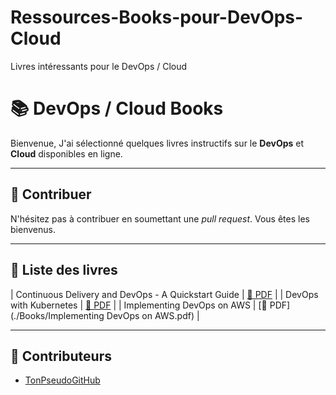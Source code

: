 # Ressources-Books-pour-DevOps-Cloud
Livres intéressants pour le DevOps / Cloud



# 📚 DevOps / Cloud Books
Bienvenue, J'ai sélectionné quelques livres instructifs sur le **DevOps** et **Cloud** disponibles en ligne.

---

## 🔄 Contribuer
N'hésitez pas à contribuer en soumettant une *pull request*. Vous êtes les bienvenus.


---

## 📖 Liste des livres

| Continuous Delivery and DevOps - A Quickstart Guide | [📄 PDF](./Books/Continuous%20Delivery%20and%20DevOps%20-%20A%20Quickstart%20Guide.pdf) |
| DevOps with Kubernetes | [📄 PDF](./Books/DevOps-with-Kubernetes.pdf) |
| Implementing DevOps on AWS | [📄 PDF](./Books/Implementing DevOps on AWS.pdf) |

---

## 👥 Contributeurs

- [TonPseudoGitHub](https://github.com/TonPseudoGitHub)
